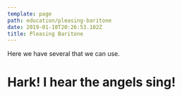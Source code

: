```yaml
---
template: page
path: education/pleasing-baritone
date: 2019-01-10T20:26:53.102Z
title: Pleasing Baritone
---
```

Here we have several that we can use.

# Hark! I hear the angels sing!
